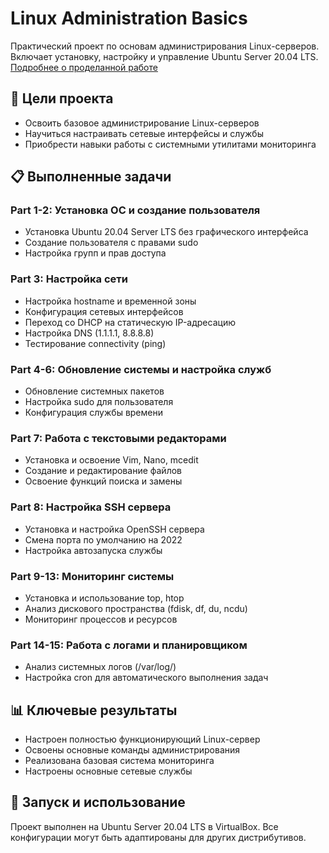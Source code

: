 # Linux Administration Basics

Практический проект по основам администрирования Linux-серверов. Включает установку, настройку и управление Ubuntu Server 20.04 LTS. [Подробнее о проделанной работе](report.md)

## 🎯 Цели проекта
- Освоить базовое администрирование Linux-серверов
- Научиться настраивать сетевые интерфейсы и службы
- Приобрести навыки работы с системными утилитами мониторинга

## 📋 Выполненные задачи

### Part 1-2: Установка ОС и создание пользователя
- Установка Ubuntu 20.04 Server LTS без графического интерфейса
- Создание пользователя с правами sudo
- Настройка групп и прав доступа

### Part 3: Настройка сети
- Настройка hostname и временной зоны
- Конфигурация сетевых интерфейсов
- Переход со DHCP на статическую IP-адресацию
- Настройка DNS (1.1.1.1, 8.8.8.8)
- Тестирование connectivity (ping)

### Part 4-6: Обновление системы и настройка служб
- Обновление системных пакетов
- Настройка sudo для пользователя
- Конфигурация службы времени

### Part 7: Работа с текстовыми редакторами
- Установка и освоение Vim, Nano, mcedit
- Создание и редактирование файлов
- Освоение функций поиска и замены

### Part 8: Настройка SSH сервера
- Установка и настройка OpenSSH сервера
- Смена порта по умолчанию на 2022
- Настройка автозапуска службы

### Part 9-13: Мониторинг системы
- Установка и использование top, htop
- Анализ дискового пространства (fdisk, df, du, ncdu)
- Мониторинг процессов и ресурсов

### Part 14-15: Работа с логами и планировщиком
- Анализ системных логов (/var/log/)
- Настройка cron для автоматического выполнения задач

## 📊 Ключевые результаты
- Настроен полностью функционирующий Linux-сервер
- Освоены основные команды администрирования
- Реализована базовая система мониторинга
- Настроены основные сетевые службы

## 🚀 Запуск и использование
Проект выполнен на Ubuntu Server 20.04 LTS в VirtualBox. Все конфигурации могут быть адаптированы для других дистрибутивов.